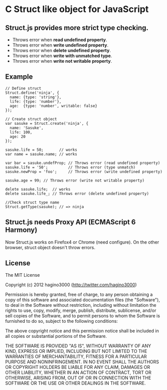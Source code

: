 # C Struct like object for JavaScript

## Struct.js provides more strict type checking.

* Throws error when **read undefined property**.
* Throws error when **write undefined property**.
* Throws error when **delete undefined property**.
* Throws error when **write with unmatched type**.
* Throws error when **write not writable property**.

## Example

    // Define struct
    Struct.define('ninja', {
      name: {type: 'string'}, 
      life: {type: 'number'},
      age:  {type: 'number', writable: false}
    });

    // Create struct object
    var sasuke = Struct.create('ninja', {
      name: 'Sasuke',
      life: 100,
      age: 20
    });

    sasuke.life = 50;       // works
    var name = sasuke.name; // works

    var bar = sasuke.undefProp; // Throws error (read undefined property)
    sasuke.life = '50';         // Throws error (type unmatch)
    sasuke.newProp = 'foo';     // Throws error (write undefined property)

    sasuke.age = 99; // Throws error (write not writable property)

    delete sasuke.life;  // works
    delete sasuke.life_; // Throws error (delete undefined property)

    //Check struct type name
    Struct.getType(sasuke); // => ninja

## Struct.js needs Proxy API (ECMAScript 6 Harmony)

Now Struct.js works on Firefox4 or Chrome (need configure).
On the other browser, struct object doesn't throw errors.

## License

The MIT License

Copyright (c) 2012 hagino3000 (http://twitter.com/hagino3000)

Permission is hereby granted, free of charge, to any person obtaining a copy of this software and associated documentation files (the "Software"), to deal in the Software without restriction, including without limitation the rights to use, copy, modify, merge, publish, distribute, sublicense, and/or sell copies of the Software, and to permit persons to whom the Software is furnished to do so, subject to the following conditions:

The above copyright notice and this permission notice shall be included in all copies or substantial portions of the Software.

THE SOFTWARE IS PROVIDED "AS IS", WITHOUT WARRANTY OF ANY KIND, EXPRESS OR IMPLIED, INCLUDING BUT NOT LIMITED TO THE WARRANTIES OF MERCHANTABILITY, FITNESS FOR A PARTICULAR PURPOSE AND NONINFRINGEMENT. IN NO EVENT SHALL THE AUTHORS OR COPYRIGHT HOLDERS BE LIABLE FOR ANY CLAIM, DAMAGES OR OTHER LIABILITY, WHETHER IN AN ACTION OF CONTRACT, TORT OR OTHERWISE, ARISING FROM, OUT OF OR IN CONNECTION WITH THE SOFTWARE OR THE USE OR OTHER DEALINGS IN THE SOFTWARE.

